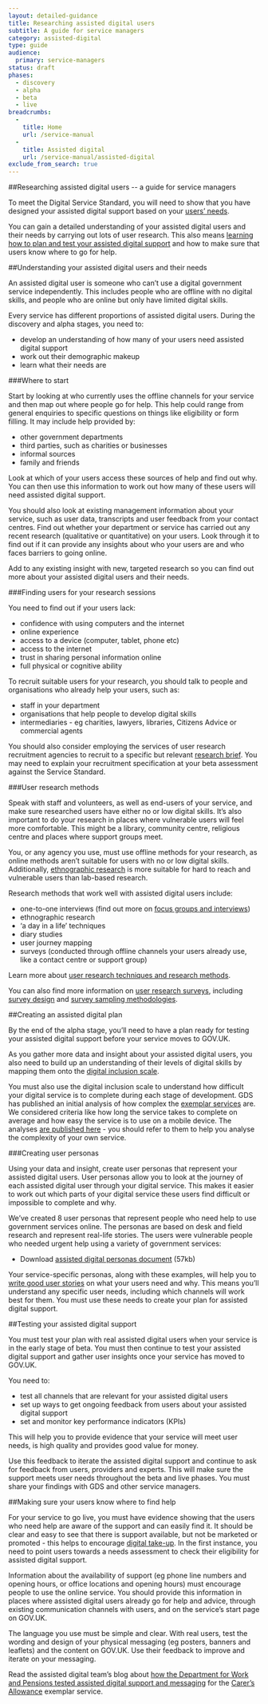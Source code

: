 ```yaml
---
layout: detailed-guidance
title: Researching assisted digital users
subtitle: A guide for service managers 
category: assisted-digital
type: guide
audience:
  primary: service-managers
status: draft
phases:
  - discovery
  - alpha
  - beta
  - live
breadcrumbs:
  -
    title: Home
    url: /service-manual
  -
    title: Assisted digital
    url: /service-manual/assisted-digital
exclude_from_search: true
---
```


##Researching assisted digital users -- a guide for service managers

To meet the Digital Service Standard, you will need to show that you have designed your assisted digital support based on your [users’ needs](/service-manual/user-centred-design/user-needs).

You can gain a detailed understanding of your assisted digital users and their needs by carrying out lots of user research. This also means [learning how to plan and test your assisted digital support](/service-manual/assisted-digital/action-plan) and how to make sure that users know where to go for help.

##Understanding your assisted digital users and their needs

An assisted digital user is someone who can’t use a digital government service independently. This includes people who are offline with no digital skills, and people who are online but only have limited digital skills.

Every service has different proportions of assisted digital users. During the discovery and alpha stages, you need to:

* develop an understanding of how many of your users need assisted digital support
* work out their demographic makeup
* learn what their needs are

###Where to start

Start by looking at who currently uses the offline channels for your service and then map out where people go for help. This help could range from general enquiries to specific questions on things like eligibility or form filling. It may include help provided by:

* other government departments
* third parties, such as charities or businesses
* informal sources
* family and friends

Look at which of your users access these sources of help and find out why. You can then use this information to work out how many of these users will need assisted digital support.

You should also look at existing management information about your service, such as user data, transcripts and user feedback from your contact centres. Find out whether your department or service has carried out any recent research (qualitative or quantitative) on your users. Look through it to find out if it can provide any insights about who your users are and who faces barriers to going online.

Add to any existing insight with new, targeted research so you can find out more about your assisted digital users and their needs.

###Finding users for your research sessions

You need to find out if your users lack:

* confidence with using computers and the internet
* online experience
* access to a device (computer, tablet, phone etc)
* access to the internet
* trust in sharing personal information online
* full physical or cognitive ability

To recruit suitable users for your research, you should talk to people and organisations who already help your users, such as:

* staff in your department
* organisations that help people to develop digital skills
* intermediaries - eg charities, lawyers, libraries, Citizens Advice or commercial agents

You should also consider employing the services of user research recruitment agencies to recruit to a specific but relevant [research brief](/service-manual/user-centred-design/user-research/user-research-briefs). You may need to explain your recruitment specification at your beta assessment against the Service Standard.

###User research methods

Speak with staff and volunteers, as well as end-users of your service, and make sure researched users have either no or low digital skills. It’s also important to do your research in places where vulnerable users will feel more comfortable. This might be a library, community centre, religious centre and places where support groups meet.

You, or any agency you use, must use offline methods for your research, as online methods aren’t suitable for users with no or low digital skills. Additionally, [ethnographic research](/service-manual/user-centred-design/user-research/ethnographic-research) is more suitable for hard to reach and vulnerable users than lab-based research.

Research methods that work well with assisted digital users include:

* one-to-one interviews (find out more on [focus groups and interviews](/service-manual/user-centred-design/user-research/focus-groups-mini-groups-interviews))
* ethnographic research
* ‘a day in a life’ techniques
* diary studies
* user journey mapping
* surveys (conducted through offline channels your users already use, like a contact centre or support group)

Learn more about [user research techniques and research methods](/service-manual/user-centred-design/user-research/index).

You can also find more information on [user research surveys](/service-manual/user-centred-design/user-research/user-research-surveys), including [survey design](/service-manual/user-centred-design/user-research/survey-design) and [survey sampling methodologies](/service-manual/user-centred-design/user-research/sampling-methodologies).

##Creating an assisted digital plan

By the end of the alpha stage, you’ll need to have a plan ready for testing your assisted digital support before your service moves to GOV.UK.

As you gather more data and insight about your assisted digital users, you also need to build up an understanding of their levels of digital skills by mapping them onto the [digital inclusion scale](https://www.gov.uk/government/publications/government-digital-inclusion-strategy/government-digital-inclusion-strategy#annex-2-digital-inclusion-scale-for-individuals).

You must also use the digital inclusion scale to understand how difficult your digital service is to complete during each stage of development. GDS has published an initial analysis of how complex the [exemplar services](https://www.gov.uk/transformation) are. We considered criteria like how long the service takes to complete on average and how easy the service is to use on a mobile device. The analyses [are published here](https://www.gov.uk/government/publications/government-digital-inclusion-strategy/exemplar-services-and-identity-assurance-how-complex-they-are) - you should refer to them to help you analyse the complexity of your own service.

###Creating user personas

Using your data and insight, create user personas that represent your assisted digital users. User personas allow you to look at the journey of each assisted digital user through your digital service. This makes it easier to work out which parts of your digital service these users find difficult or impossible to complete and why.

We’ve created 8 user personas that represent people who need help to use government services online. The personas are based on desk and field research and represent real-life stories. The users were vulnerable people who needed urgent help using a variety of government services:

* Download [assisted digital personas document](/service-manual/assets/documents/ad-personas-march-2015.odt) (57kb)

Your service-specific personas, along with these examples, will help you to [write good user stories](/service-manual/agile/writing-user-stories) on what your users need and why.
This means you’ll understand any specific user needs, including which channels will work best for them. You must use these needs to create your plan for assisted digital support.

##Testing your assisted digital support

You must test your plan with real assisted digital users when your service is in the early stage of beta. You must then continue to test your assisted digital support and gather user insights once your service has moved to GOV.UK.

You need to:

* test all channels that are relevant for your assisted digital users
* set up ways to get ongoing feedback from users about your assisted digital support
* set and monitor key performance indicators (KPIs)

This will help you to provide evidence that your service will meet user needs, is high quality and provides good value for money.

Use this feedback to iterate the assisted digital support and continue to ask for feedback from users, providers and experts. This will make sure the support meets user needs throughout the beta and live phases. You must share your findings with GDS and other service managers.

##Making sure your users know where to find help

For your service to go live, you must have evidence showing that the users who need help are aware of the support and can easily find it.
It should be clear and easy to see that there is support available, but not be marketed or promoted - this helps to encourage [digital take-up](/service-manual/measurement/digital-takeup). In the first instance, you need to point users towards a needs assessment to check their eligibility for assisted digital support.

Information about the availability of support (eg phone line numbers and opening hours, or office locations and opening hours) must encourage people to use the online service. You should provide this information in places where assisted digital users already go for help and advice, through existing communication channels with users, and on the service’s start page on GOV.UK.

The language you use must be simple and clear. With real users, test
the wording and design of your physical messaging (eg posters, banners and leaflets) and the content on GOV.UK. Use their feedback to improve and iterate on your messaging.

Read the assisted digital team’s blog about [how the Department for Work and Pensions tested assisted digital support and messaging](https://assisteddigital.blog.gov.uk/2014/09/04/testing-assisted-digital-support-for-carers-allowance/) for the [Carer’s Allowance](https://www.gov.uk/carers-allowance/overview) exemplar service.
